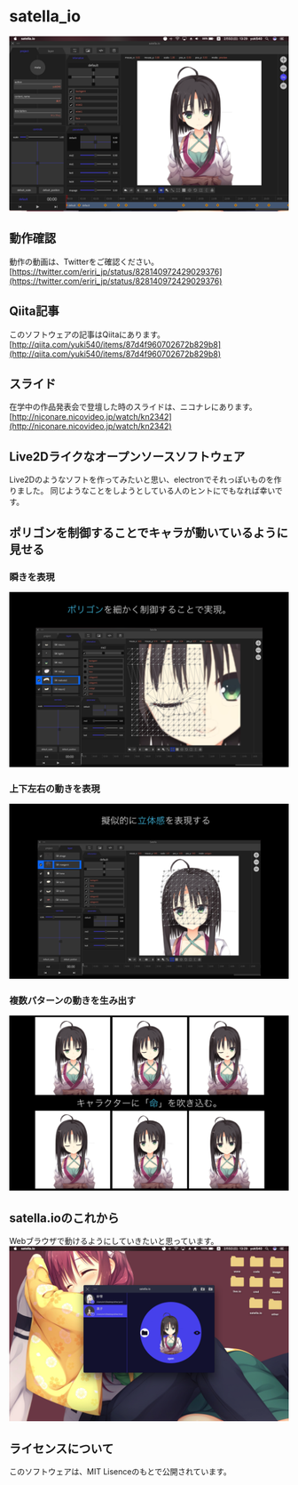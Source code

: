 # satella_io

![preview1](sample/s1.png)

## 動作確認
動作の動画は、Twitterをご確認ください。
[https://twitter.com/eriri_jp/status/828140972429029376](https://twitter.com/eriri_jp/status/828140972429029376)

## Qiita記事
このソフトウェアの記事はQiitaにあります。
[http://qiita.com/yuki540/items/87d4f960702672b829b8](http://qiita.com/yuki540/items/87d4f960702672b829b8)

## スライド
在学中の作品発表会で登壇した時のスライドは、ニコナレにあります。
[http://niconare.nicovideo.jp/watch/kn2342](http://niconare.nicovideo.jp/watch/kn2342)

## Live2Dライクなオープンソースソフトウェア
Live2Dのようなソフトを作ってみたいと思い、electronでそれっぽいものを作りました。
同じようなことをしようとしている人のヒントにでもなれば幸いです。

## ポリゴンを制御することでキャラが動いているように見せる
### 瞬きを表現
![preview2](sample/s2.png)

### 上下左右の動きを表現
![preview3](sample/s3.png)

### 複数パターンの動きを生み出す
![preview4](sample/s4.png)

## satella.ioのこれから
Webブラウザで動けるようにしていきたいと思っています。
![preview5](sample/s5.png)

## ライセンスについて
このソフトウェアは、MIT Lisenceのもとで公開されています。
